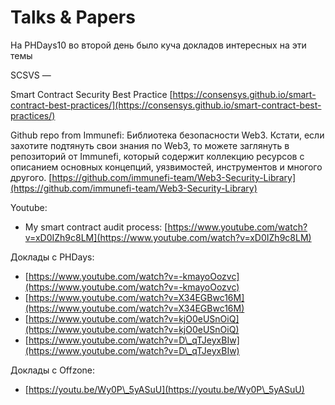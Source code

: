 # Talks & Papers

На PHDays10 во второй день было куча докладов интересных на эти темы

SCSVS —&#x20;

Smart Contract  Security Best Practice [https://consensys.github.io/smart-contract-best-practices/](https://consensys.github.io/smart-contract-best-practices/)

Github repo from Immunefi: Библиотека безопасности Web3. Кстати, если захотите подтянуть свои знания по Web3, то можете заглянуть в репозиторий от Immunefi, который содержит коллекцию ресурсов с описанием основных концепций, уязвимостей, инструментов и многого другого. [https://github.com/immunefi-team/Web3-Security-Library](https://github.com/immunefi-team/Web3-Security-Library)

Youtube:

* My smart contract audit process: [https://www.youtube.com/watch?v=xD0IZh9c8LM](https://www.youtube.com/watch?v=xD0IZh9c8LM)

Доклады с PHDays:

* [https://www.youtube.com/watch?v=-kmayoOozvc](https://www.youtube.com/watch?v=-kmayoOozvc)
* [https://www.youtube.com/watch?v=X34EGBwc16M](https://www.youtube.com/watch?v=X34EGBwc16M)
* [https://www.youtube.com/watch?v=kjO0eUSnOiQ](https://www.youtube.com/watch?v=kjO0eUSnOiQ)
* [https://www.youtube.com/watch?v=D\_qTJeyxBIw](https://www.youtube.com/watch?v=D\_qTJeyxBIw)

Доклады с Offzone:

* [https://youtu.be/Wy0P\_5yASuU](https://youtu.be/Wy0P\_5yASuU)
